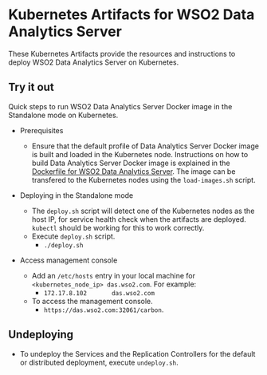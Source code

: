 # Kubernetes Artifacts for WSO2 Data Analytics Server #
These Kubernetes Artifacts provide the resources and instructions to deploy WSO2 Data Analytics Server on Kubernetes.

## Try it out
Quick steps to run WSO2 Data Analytics Server Docker image in the Standalone mode on Kubernetes.

* Prerequisites
    - Ensure that the default profile of Data Analytics Server Docker image is built and loaded in the Kubernetes node.
    Instructions on how to build Data Analytics Server Docker image is explained in the [Dockerfile for WSO2 Data Analytics Server](https://github.com/wso2/dockerfiles/tree/master/wso2das/README.md#building-the-docker-images). The image can be transfered to the Kubernetes nodes using the `load-images.sh` script.

* Deploying in the Standalone mode
    - The `deploy.sh` script will detect one of the Kubernetes nodes as the host IP, for service health check when the artifacts are deployed. `kubectl` should be working for this to work correctly.
    - Execute `deploy.sh` script.
        + `./deploy.sh`

* Access management console
    - Add an `/etc/hosts` entry in your local machine for `<kubernetes_node_ip> das.wso2.com`. For example:
        + `172.17.8.102       das.wso2.com`
    - To access the management console.
        +  `https://das.wso2.com:32061/carbon`.

## Undeploying
* To undeploy the Services and the Replication Controllers for the default or distributed deployment, execute `undeploy.sh`.
